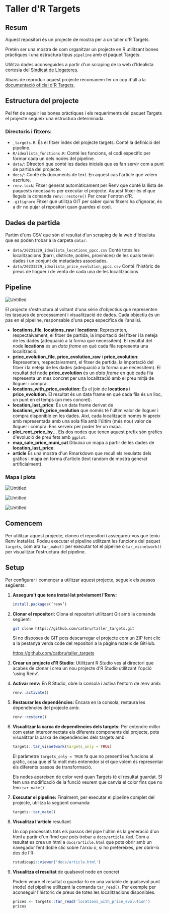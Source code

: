 # Taller d'R Targets

## Resum

Aquest repositori és un projecte de mostra per a un taller d'R Targets.

Pretén ser una mostra de com organitzar un projecte en R utilitzant bones pràctiques i una estructura tipus `pipeline` amb el paquet Targets.

Utilitza dades aconseguides a partir d'un scraping de la web d'Idealista cortesia del [Sindicat de Llogateres](https://sindicatdellogateres.org/es/).

Abans de reproduir aquest projecte recomanem fer un cop d'ull a la [documentació oficial d'R Targets.](https://books.ropensci.org/targets/walkthrough.html)

## Estructura del projecte

Pel fet de seguir les bones pràctiques i els requeriments del paquet Targets el projecte segueix una estructura determinada.

### Directoris i fitxers:

-   `_targets.R`: És el fitxer índex del projecte targets. Conté la definició del pipeline.
-   `R/idealista_functions.R`: Conté les funcions, el codi específic per formar cada un dels nodes del pipeline.
-   `data/`: DIrectori que conté les dades inicials que es fan servir com a punt de partida del projecte.
-   `docs/`: Conté els documents de text. En aquest cas l'article que volem escriure.
-   `renv.lock`: Fitxer generat automàticament per Renv que conté la llista de paquests necessaris per executar el projecte. Aquest fitxer és el que llegeix la comanda `renv::restore()` Per crear l'entron d'R.
-   `.gitignore` Fitxer que utilitza GIT per saber quins fitxers ha d'ignorar, és a dir no pujar al repositori quan guardes el codi.

## Dades de partida

Partim d'uns CSV que són el resultat d'un scraping de la web d'Idealista que es poden trobar a la carpeta `data/`.

-   `data/20231229_idealista_locations_ppcc.csv` Conté totes les localitzacions (barri, districte, pobles, provínices) de les quals tenim dades i un conjunt de metadades associades.
-   `data/20231229_idealista_price_evolution_ppcc.csv` Conté l'històric de preus de lloguer i de venta de cada una de les localitzacions

## Pipeline

![Untitled](images/Untitled.png)

El projecte s'estructura al voltant d'una sèrie d'objectius que representen les tasques de processament i visualització de dades. Cada objectiu és un pas en el pipeline, responsable d'una peça específica de l'anàlisi.

-   **locations_file**, **locations_raw** i **locations**: Representen, respectaivament, el fitxer de partida, la importació del fitxer i la neteja de les dades (adequació a la forma que necessitem). El resultat del node **locations** és un *data frame* en què cada fila representa una localització.
-   **price_evolution_file**, **price_evolution_raw** i **price_evolution**: Representen, respectaivament, el fitxer de partida, la importació del fitxer i la neteja de les dades (adequació a la forma que necessitem). El resultat del node **price_evolution** és un *data frame* en què cada fila representa un mes concret per una localització amb el preu mitjà de lloguer i compra.
-   **locations_with_price_evolution:** És el join de **locations** i **price_evolution**. El resultat és un data frame en què cada fila és un lloc, un punt en el temps (un mes concret).
-   **location_last_price**: És un data frame derivat de **locations_with_price_evolution** que només té l'últim valor de lloguer i compra disponible en les dades. Així, cada localització només hi apreix amb representada amb una sola fila amb l'últim (més nou) valor de lloguer i compra. Ens serveix per poder fer un mapa.
-   **plot_rent_price_by...** Els dos nodes que tenen aquest prefix són gràfics d'evolució de preu fets amb `ggplot`.
-   **map_sale_price_muni_cat** Dibuixa un mapa a partir de les dades de **location_last_price.**
-   **article** És una mostra d'un Rmarkdown que recull els resulatts dels gràfics i mapa en forma d'article (text random de mostra generat artificialment).

### Mapa i plots

![Untitled](images/Untitled%201.png)

![Untitled](images/Untitled%202.png)

![Untitled](images/Untitled%203.png)

## Comencem

Per utilitzar aquest projecte, cloneu el repositori i assegureu-vos que teniu Renv instal·lat. Podeu executar el pipeline utilitzant les funcions del paquet `targets`, com ara `tar_make()` per executar tot el pipeline o `tar_visnetwork()` per visualitzar l'estructura del pipeline.

## Setup

Per configurar i començar a utilitzar aquest projecte, segueix els passos següents:

1.  **Assegura't que tens instal·lat prèviament l'Renv**:

    ``` r
    install.packages(’renv’)
    ```

2.  **Clonar el repositori:** Clona el repositori utilitzant Git amb la comanda següent:

    ``` bash
    git clone https://github.com/catbru/taller_targets.git
    ```

    Si no disposes de GIT pots descarregar el projecte com un ZIP fent clic a la pestanya verda code del repositori a la pàgina mateix de GitHub.

    <https://github.com/catbru/taller_targets>

3.  **Crear un projecte d'R Studio:** Utilitzant R Studio ves al directori que acabes de clonar i crea un nou projecte d'R Studio utilitzant l'opció 'using Renv'.

4.  **Activar renv:** En R Studio, obre la consola i activa l'entorn de renv amb:

    ``` r
    renv::activate()
    ```

5.  **Restaurar les dependències:** Encara en la consola, restaura les dependències del projecte amb:

    ``` r
    renv::restore()
    ```

6.  **Visualitzar la xarxa de dependències dels targets:** Per entendre millor com estan interconnectats els diferents components del projecte, pots visualitzar la xarxa de dependències dels targets amb:

    ``` r
    targets::tar_visnetwork(targets_only = TRUE)
    ```

    El paràmetre `targets_only = TRUE` fa que no presenti les funcions al gràfic, cosa que el fa molt més entenedor si el que volem és representar els diferents passos de transformació.

    Els nodes apareixen de color verd quan Targets té el resultat guardat. SI fem una modificació de la funció veurem que canvia el color fins que no fem `tar_make()`.

7.  **Executar el pipeline:** Finalment, per executar el pipeline complet del projecte, utilitza la següent comanda:

    ``` r
    targets::tar_make()
    ```

8.  **Visualitza l'article** resultant

    Un cop processats tots els passos del pipe l'últim és la generació d'un html a partir d'un Rmd que pots trobar a `docs/article.Rmd`. Com a resultat es crea un html a `docs/article.html` que pots obrir amb un navegador fent doble clic sobre l'arxiu o, si ho prefereixes, per obrir-lo des de l'R:

    ``` r
    rstudioapi::viewer('docs/article.html')
    ```

9.  **Visualitza el resultat** de qualsevol node en concret

    Podem veure el resultat o guardar-lo en una variable de qualsevol punt (node) del pipeline utilitzant la comanda `tar_read()`. Per exemple per aconseguir l'històric de preus de totes les localitzacions disponibles.

    ``` r
    prices <- targets::tar_read('locations_with_price_evolution')
    prices
    ```
